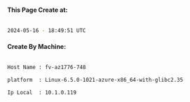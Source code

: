 
   
#### This Page Create at:

```bash

2024-05-16 - 18:49:51 UTC

```

#### Create By Machine:

```bash

Host Name : fv-az1776-748

platform  : Linux-6.5.0-1021-azure-x86_64-with-glibc2.35

Ip Local  : 10.1.0.119

```

